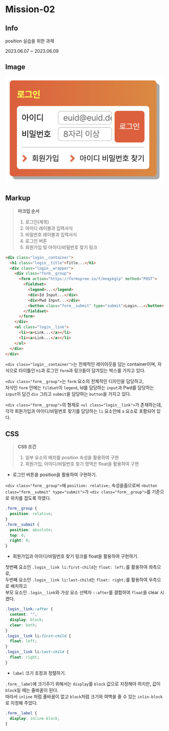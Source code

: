 # Mission-02

## Info

position 실습을 위한 과제

2023.06.07 ~ 2023.06.09

## Image

![캡처](/mission-02/images/screenshot.png)

## Markup

> **마크업 순서**
>
> 1. 로그인(제목)
> 2. 아이디 레이블과 입력서식
> 3. 비밀번호 레이블과 입력서식
> 4. 로그인 버튼
> 5. 회원가입 및 아이디/비밀번호 찾기 링크

```html
<div class="login__container">
  <h1 class="login__title">Title...</h1>
  <div class="login__wrapper">
    <div class="form__group">
      <form action="https://formspree.io/f/mnqykglp" method="POST">
        <fieldset>
          <legend>...</legend>
          <div>Id Input...</div>
          <div>Pwd Input...</div>
          <button class="form__submit" type="submit">Login...</button>
        </fieldset>
      </form>
    </div>
    <ul class="login__link">
      <li><a>Link...</a></li>
      <li><a>Link...</a></li>
    </ul>
  </div>
</div>
```

`<div class="login__container">`는 전체적인 레이아웃을 담는 container이며, 자식으로 타이틀인 `h1`과 로그인 `form`과 링크들이 담겨있는 박스를 가지고 있다.

`<div class="form__group">`는 `form` 요소의 전체적인 디자인을 담당하고, <br>
자식인 `form` 안에는 `fildset`이 `legend`, Id를 담당하는 `input`과 Pwd를 담당하는 `input`이 담긴 `div` 그리고 `submit`을 담당하는 `button`을 가지고 있다.

`<div class="form__group">`의 형제로 `<ul class="login__link">`가 존재하는데, 각각 회원가입과 아이디/비밀번호 찾기를 담당하는 `li` 요소안에 `a` 요소로 포함되어 있다.

## CSS

> **CSS 조건**
>
> 1. 일부 요소의 배치를 position 속성을 활용하여 구현
> 2. 회원가입, 아이디/비밀번호 찾기 영역은 float을 활용하여 구현

- 로그인 버튼을 position을 활용하여 구현하기.

`<div class="form__group">`에 `position: relative;` 속성을줌으로써 `<button class="form__submit" type="submit">`가 `<div class="form__group">`를 기준으로 위치를 잡도록 하였다.

```css
.form__group {
  position: relative;
}
.form__submit {
  position: absolute;
  top: 0;
  right: 0;
}
```

- 회원가입과 아이디/비밀번호 찾기 링크를 float을 활용하여 구현하기.

첫번째 요소인 `.login__link li:first-child`는 `float: left;`를 활용하여 좌측으로, <br>
두번째 요소인 `.login__link li:last-child`는 `float: right;`를 활용하여 우측으로 배치하고 <br>
부모 요소인 `.login__link`와 가상 요소 선택자 `::after`를 결합하여 `float`을 clear 시켰다.

```css
.login__link::after {
  content: "";
  display: block;
  clear: both;
}
.login__link li:first-child {
  float: left;
}
.login__link li:last-child {
  float: right;
}
```

- `label` 크기 조정과 정렬하기.

`.form__label`에 크기주기 위해서는 `display`를 `block` 값으로 지정해야 하지만, 값이 `block`일 때는 줄바꿈이 된다. <br>
따라서 `inline` 처럼 줄바꿈이 없고 `block`처럼 크기와 여백을 줄 수 있는 `inlin-block`로 지정해 주었다.

```css
.form__label {
  display: inline-block;
}
```
